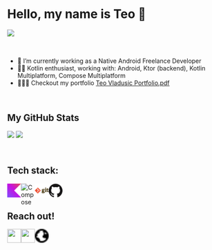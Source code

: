 # Hello, my name is Teo 👋
![](https://i.giphy.com/llarwdtFqG63IlqUR1.webp)

<br>

- 🔭 I’m currently working as a Native Android Freelance Developer
- 🥷🏼 Kotlin enthusiast, working with: Android, Ktor (backend), Kotlin Multiplatform, Compose Multiplatform
- 👨🏼‍💻 Checkout my portfolio [Teo Vladusic Portfolio.pdf](https://github.com/teovladusic/teovladusic/files/15212723/Teo.Vladusic.Portfolio.pdf)

<br>

## My GitHub Stats
![](https://github-readme-stats.vercel.app/api?username=teovladusic&count_private=true&include_all_commits=true&show_icons=true&hide_title=true)
![](https://github-readme-stats.vercel.app/api/top-langs/?username=teovladusic&layout=compact)

<br>

## Tech stack:
<img align="left" heigh="32px" width="32px" src="https://raw.githubusercontent.com/github/explore/80688e429a7d4ef2fca1e82350fe8e3517d3494d/topics/kotlin/kotlin.png" />
<img align="left" alt="Compose" width="32px" src="https://github.com/teovladusic/teovladusic/assets/71450900/9c9feb0b-4326-4d50-8707-2e7f45f6280e" />
<img align="left" alt="Git" width="32px" src="https://raw.githubusercontent.com/github/explore/80688e429a7d4ef2fca1e82350fe8e3517d3494d/topics/git/git.png" />
<img align="left" alt="GitHub" width="32px" src="https://raw.githubusercontent.com/github/explore/78df643247d429f6cc873026c0622819ad797942/topics/github/github.png" />

<br>
<br>

## Reach out!
<a href="https://www.linkedin.com/in/teo-vladusic/"><img align="left" height="32" width="32" src="https://cdn.jsdelivr.net/npm/simple-icons@v3/icons/linkedin.svg" /></a>
<a href="mailto:teo.vladusic@gmail.com"><img align="left" height="32" width="32" src="https://cdn.jsdelivr.net/npm/simple-icons@v3/icons/gmail.svg" /></a>
<a href="https://teovladusic.com"><img align="left" height="32px" width="32px" src="https://raw.githubusercontent.com/iconic/open-iconic/master/svg/globe.svg" /></a>
